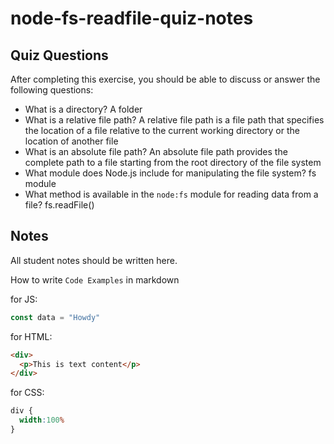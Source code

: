 # node-fs-readfile-quiz-notes

## Quiz Questions

After completing this exercise, you should be able to discuss or answer the following questions:

- What is a directory?
A folder
- What is a relative file path?
A relative file path is a file path that specifies the location of a file relative to the current working directory or the location of another file
- What is an absolute file path?
An absolute file path provides the complete path to a file starting from the root directory of the file system
- What module does Node.js include for manipulating the file system?
fs module
- What method is available in the `node:fs` module for reading data from a file?
fs.readFile()

## Notes

All student notes should be written here.


How to write `Code Examples` in markdown

for JS:
```javascript
const data = "Howdy"
```

for HTML:
```html
<div>
  <p>This is text content</p>
</div>
```

for CSS:
```css
div {
  width:100%
}
```
